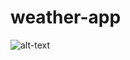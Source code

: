 # weather-app


![alt-text](https://github.com/hashvision/weather-app/blob/master/public/screenshot.gif)
